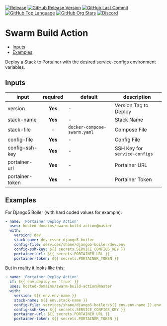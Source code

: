 [![Release](https://img.shields.io/github/actions/workflow/status/hosted-domains/swarm-build-action/release.yaml?logo=github&logoColor=white&label=release)](https://github.com/hosted-domains/swarm-build-action/actions/workflows/release.yaml)
[![GitHub Release Version](https://img.shields.io/github/v/release/hosted-domains/swarm-build-action?logo=github)](https://github.com/hosted-domains/swarm-build-action/releases/latest)
[![GitHub Last Commit](https://img.shields.io/github/last-commit/hosted-domains/swarm-build-action?logo=github&logoColor=white&label=updated)](https://github.com/hosted-domains/swarm-build-action/graphs/commit-activity)
[![GitHub Top Language](https://img.shields.io/github/languages/top/hosted-domains/swarm-build-action?logo=htmx&logoColor=white)](https://github.com/hosted-domains/swarm-build-action)
[![GitHub Org Stars](https://img.shields.io/github/stars/hosted-domains?style=flat&logo=github&logoColor=white)](https://cssnr.github.io/)
[![Discord](https://img.shields.io/discord/899171661457293343?logo=discord&logoColor=white&label=discord&color=7289da)](https://discord.gg/wXy6m2X8wY)

# Swarm Build Action

- [Inputs](#Inputs)
- [Examples](#Examples)

Deploy a Stack to Portainer with the desired service-configs environment variables.

## Inputs

| input           | required | default                     | description                   |
| --------------- | :------: | --------------------------- | ----------------------------- |
| version         | **Yes**  | -                           | Version Tag to Deploy         |
| stack-name      | **Yes**  | -                           | Stack Name                    |
| stack-file      |    -     | `docker-compose-swarm.yaml` | Compose File                  |
| config-file     | **Yes**  | -                           | Config File                   |
| config-ssh-key  | **Yes**  | -                           | SSH Key for `service-configs` |
| portainer-url   | **Yes**  | -                           | Portainer URL                 |
| portainer-token | **Yes**  | -                           | Portainer Token               |

## Examples

For Django5 Boiler (with hard coded values for example):

```yaml
- name: 'Portainer Deploy Action'
  uses: hosted-domains/swarm-build-action@master
  with:
    version: dev
    stack-name: dev_cssnr-django5-boiler
    config-file: services/shane/django5-boiler/dev.env
    config-ssh-key: ${{ secrets.SERVICE_CONFIGS_KEY }}
    portainer-url: ${{ secrets.PORTAINER_URL }}
    portainer-token: ${{ secrets.PORTAINER_TOKEN }}
```

But in reality it looks like this:

```yaml
- name: 'Portainer Deploy Action'
  if: ${{ env.deploy == 'true' }}
  uses: hosted-domains/swarm-build-action@master
  with:
    version: ${{ env.env-name }}
    stack-name: ${{ env.stack-name }}
    config-file: services/shane/django5-boiler/${{ env.env-name }}.env
    config-ssh-key: ${{ secrets.SERVICE_CONFIGS_KEY }}
    portainer-url: ${{ secrets.PORTAINER_URL }}
    portainer-token: ${{ secrets.PORTAINER_TOKEN }}
```
